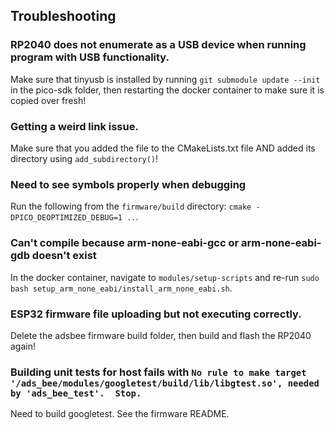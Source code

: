 ## Troubleshooting
### RP2040 does not enumerate as a USB device when running program with USB functionality.

Make sure that tinyusb is installed by running `git submodule update --init` in the pico-sdk folder, then restarting the docker container to make sure it is copied over fresh!

### Getting a weird link issue.

Make sure that you added the file to the CMakeLists.txt file AND added its directory using `add_subdirectory()`!

### Need to see symbols properly when debugging

Run the following from the `firmware/build` directory: `cmake -DPICO_DEOPTIMIZED_DEBUG=1 ..`.

### Can't compile because arm-none-eabi-gcc or arm-none-eabi-gdb doesn't exist

In the docker container, navigate to `modules/setup-scripts` and re-run `sudo bash setup_arm_none_eabi/install_arm_none_eabi.sh`.

### ESP32 firmware file uploading but not executing correctly.

Delete the adsbee firmware build folder, then build and flash the RP2040 again!

### Building unit tests for host fails with `No rule to make target '/ads_bee/modules/googletest/build/lib/libgtest.so', needed by 'ads_bee_test'.  Stop.`

Need to build googletest. See the firmware README.